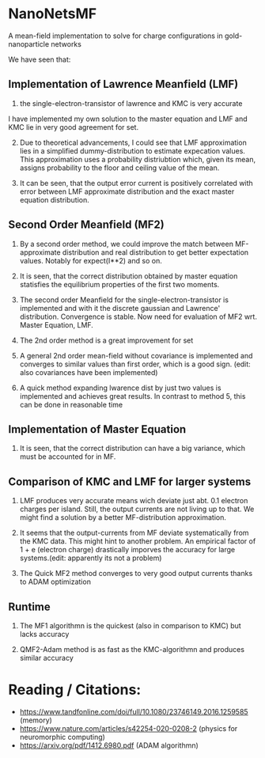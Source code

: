 # NanoNetsMF
A mean-field implementation to solve for charge configurations in gold-nanoparticle networks


We have seen that:

## Implementation of Lawrence Meanfield (LMF)

1. the single-electron-transistor of lawrence and KMC is very accurate

I have implemented my own solution to the master equation and LMF and KMC lie in very good agreement for set.

2. Due to theoretical advancements, I could see that LMF approximation lies in a simplified dummy-distribution to estimate expecation values. This approximation uses a probability distriubtion which, given its mean, assigns probability to the floor and ceiling value of the mean.

3. It can be seen, that the output error current is positively correlated with error between LMF approximate distribution and the exact master equation distribution.

## Second Order Meanfield (MF2)

1. By a second order method, we could improve the match between MF-approximate distribution and real distribution to get better expectation values. Notably for expect(I**2) and so on.

2. It is seen, that the correct distribution obtained by master equation statisfies the equilibrium properties of the first two moments.

3. The second order Meanfield for the single-electron-transistor is implemented and with it the discrete gaussian and Lawrence' distribution. Convergence is stable. Now need for evaluation of MF2 wrt. Master Equation, LMF.

4. The 2nd order method is a great improvement for set

5. A general 2nd order mean-field without covariance is implemented and converges to similar values than first order, which is a good sign. (edit: also covariances have been implemented)

6. A quick method expanding lwarence dist by just two values is implemented and achieves great results. In contrast to method 5, this can be done in reasonable time


## Implementation of Master Equation

1. It is seen, that the correct distribution can have a big variance, which must be accounted for in MF.

## Comparison of KMC and LMF for larger systems

1. LMF produces very accurate means wich deviate just abt. 0.1 electron charges per island. Still, the output currents are not living up to that. We might find a solution by a better MF-distribution approximation.

2. It seems that the output-currents from MF deviate systematically from the KMC data. This might hint to another problem. An empirical factor of 1 + e (electron charge) drastically imporves the accuracy for large systems.(edit: apparently its not a problem)

3. The Quick MF2 method converges to very good output currents thanks to ADAM optimization

## Runtime

1. The MF1 algorithmn is the quickest (also in comparison to KMC) but lacks accuracy

2. QMF2-Adam method is as fast as the KMC-algorithmn and produces similar accuracy


# Reading / Citations:
- https://www.tandfonline.com/doi/full/10.1080/23746149.2016.1259585    (memory)
- https://www.nature.com/articles/s42254-020-0208-2                     (physics for neuromorphic computing)
- https://arxiv.org/pdf/1412.6980.pdf                                   (ADAM algorithmn)